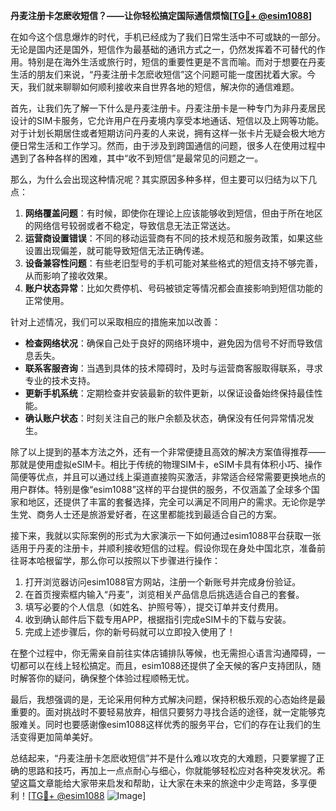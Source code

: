 **丹麦注册卡怎麽收短信？——让你轻松搞定国际通信烦恼[[TG💪+ @esim1088](https://t.me/s/esim1088)]**

在如今这个信息爆炸的时代，手机已经成为了我们日常生活中不可或缺的一部分。无论是国内还是国外，短信作为最基础的通讯方式之一，仍然发挥着不可替代的作用。特别是在海外生活或旅行时，短信的重要性更是不言而喻。而对于想要在丹麦生活的朋友们来说，“丹麦注册卡怎麽收短信”这个问题可能一度困扰着大家。今天，我们就来聊聊如何顺利接收来自世界各地的短信，解决你的通信难题。

首先，让我们先了解一下什么是丹麦注册卡。丹麦注册卡是一种专门为非丹麦居民设计的SIM卡服务，它允许用户在丹麦境内享受本地通话、短信以及上网等功能。对于计划长期居住或者短期访问丹麦的人来说，拥有这样一张卡片无疑会极大地方便日常生活和工作学习。然而，由于涉及到跨国通信的问题，很多人在使用过程中遇到了各种各样的困难，其中“收不到短信”是最常见的问题之一。

那么，为什么会出现这种情况呢？其实原因多种多样，但主要可以归结为以下几点：

1. **网络覆盖问题**：有时候，即使你在理论上应该能够收到短信，但由于所在地区的网络信号较弱或者不稳定，导致信息无法正常送达。
2. **运营商设置错误**：不同的移动运营商有不同的技术规范和服务政策，如果这些设置出现偏差，就可能导致短信无法正确传递。
3. **设备兼容性问题**：有些老旧型号的手机可能对某些格式的短信支持不够完善，从而影响了接收效果。
4. **账户状态异常**：比如欠费停机、号码被锁定等情况都会直接影响到短信功能的正常使用。

针对上述情况，我们可以采取相应的措施来加以改善：

- **检查网络状况**：确保自己处于良好的网络环境中，避免因为信号不好而导致信息丢失。
- **联系客服咨询**：当遇到具体的技术障碍时，及时与运营商客服取得联系，寻求专业的技术支持。
- **更新手机系统**：定期检查并安装最新的软件更新，以保证设备始终保持最佳性能。
- **确认账户状态**：时刻关注自己的账户余额及状态，确保没有任何异常情况发生。

除了以上提到的基本方法之外，还有一个非常便捷且高效的解决方案值得推荐——那就是使用虚拟eSIM卡。相比于传统的物理SIM卡，eSIM卡具有体积小巧、操作简便等优点，并且可以通过线上渠道直接购买激活，非常适合经常需要更换地点的用户群体。特别是像“esim1088”这样的平台提供的服务，不仅涵盖了全球多个国家和地区，还提供了丰富的套餐选择，完全可以满足不同用户的需求。无论你是学生党、商务人士还是旅游爱好者，在这里都能找到最适合自己的方案。

接下来，我就以实际案例的形式为大家演示一下如何通过esim1088平台获取一张适用于丹麦的注册卡，并顺利接收短信的过程。假设你现在身处中国北京，准备前往哥本哈根留学，那么你可以按照以下步骤进行操作：

1. 打开浏览器访问esim1088官方网站，注册一个新账号并完成身份验证。
2. 在首页搜索框内输入“丹麦”，浏览相关产品信息后挑选适合自己的套餐。
3. 填写必要的个人信息（如姓名、护照号等），提交订单并支付费用。
4. 收到确认邮件后下载专用APP，根据指引完成eSIM卡的下载与安装。
5. 完成上述步骤后，你的新号码就可以立即投入使用了！

在整个过程中，你无需亲自前往实体店铺排队等候，也无需担心语言沟通障碍，一切都可以在线上轻松搞定。而且，esim1088还提供了全天候的客户支持团队，随时解答你的疑问，确保整个体验过程顺畅无忧。

最后，我想强调的是，无论采用何种方式解决问题，保持积极乐观的心态始终是最重要的。面对挑战时不要轻易放弃，相信只要努力寻找合适的途径，就一定能够克服难关。同时也要感谢像esim1088这样优秀的服务平台，它们的存在让我们的生活变得更加简单美好。

总结起来，“丹麦注册卡怎麽收短信”并不是什么难以攻克的大难题，只要掌握了正确的思路和技巧，再加上一点点耐心与细心，你就能够轻松应对各种突发状况。希望这篇文章能给大家带来启发和帮助，让大家在未来的旅途中少走弯路，多享便利！[[TG💪+ @esim1088](https://t.me/s/esim1088) ![Image](https://i.postimg.cc/4NQfJmqS/Snipaste-2025-05-13-00-14-12.png)]